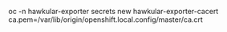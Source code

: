 oc -n hawkular-exporter secrets new hawkular-exporter-cacert ca.pem=/var/lib/origin/openshift.local.config/master/ca.crt
